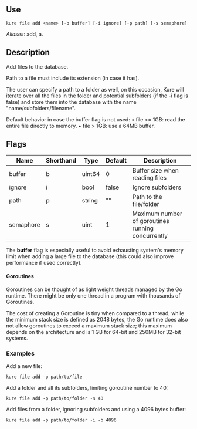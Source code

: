 ## Use

`kure file add <name> [-b buffer] [-i ignore] [-p path] [-s semaphore]`

*Aliases*: add, a.

## Description

Add files to the database.

Path to a file must include its extension (in case it has).

The user can specify a path to a folder as well, on this occasion, Kure will iterate over all the files in the folder and potential subfolders (if the -i flag is false) and store them into the database with the name "name/subfolders/filename".

Default behavior in case the buffer flag is not used:
   • file <= 1GB: read the entire file directly to memory.
   • file > 1GB: use a 64MB buffer.

## Flags 

|  Name     | Shorthand |     Type      |    Default    |                     Description                   |
|-----------|-----------|---------------|---------------|---------------------------------------------------|
| buffer    | b         | uint64        | 0             | Buffer size when reading files                    |
| ignore    | i         | bool          | false         | Ignore subfolders                                 | 
| path      | p         | string        | ""            | Path to the file/folder                           |
| semaphore | s         | uint          | 1             | Maximum number of goroutines running concurrently |

The **buffer** flag is especially useful to avoid exhausting system's memory limit when adding a large file to the database (this could also improve performance if used correctly).

#### Goroutines

Goroutines can be thought of as light weight threads managed by the Go runtime. There might be only one thread in a program with thousands of Goroutines.

The cost of creating a Goroutine is tiny when compared to a thread, while the minimum stack size is defined as 2048 bytes, the Go runtime does also not allow goroutines to exceed a maximum stack size; this maximum depends on the architecture and is 1 GB for 64-bit and 250MB for 32-bit systems.

### Examples

Add a new file:
```
kure file add -p path/to/file
```

Add a folder and all its subfolders, limiting goroutine number to 40:
```
kure file add -p path/to/folder -s 40
```

Add files from a folder, ignoring subfolders and using a 4096 bytes buffer:
```
kure file add -p path/to/folder -i -b 4096
```